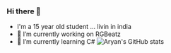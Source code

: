 ### Hi there 👋
- I'm a 15 year old student ... livin in india 
- 🔭 I’m currently working on RGBeatz
- 🌱 I’m currently learning C#
![Aryan's GitHub stats](https://github-readme-stats.vercel.app/api?username=AryanRai&theme=nightowl&show_icons=true)

<!--



- 🤔 I’m looking for help with realtime internal audio for windows using basswasapi for a music visualizer 
- 👯 I’m looking to collaborate on ...
- 💬 Ask me about ...
- 📫 How to reach me: ...
- 😄 Pronouns: ...
- ⚡ Fun fact: ...
-->
